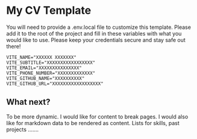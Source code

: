 # My CV Template

You will need to provide a .env.local file to customize this template. Please add it to the root of the project and fill in these variables with what you would like to use. Please keep your credentials secure and stay safe out there!
```
VITE_NAME="XXXXXX XXXXXXX"
VITE_SUBTITLE="XXXXXXXXXXXXXXXXX"
VITE_EMAIL="XXXXXXXXXXXXXXX"
VITE_PHONE_NUMBER="XXXXXXXXXXXXX"
VITE_GITHUB_NAME="XXXXXXXXXX"
VITE_GITHUB_URL="XXXXXXXXXXXXXXXXXX"
```

## What next?
To be more dynamic. I would like for content to break pages. I would also like for markdown data to be rendered as content. Lists for skills, past projects .......
